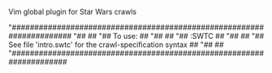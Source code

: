 Vim global plugin for Star Wars crawls

"######################################################################
"##                                                                  ##
"##   To use:                                                        ##
"##                                                                  ##
"##        :SWTC  <filename>                                         ##
"##                                                                  ##
"##   See file 'intro.swtc' for the crawl-specification syntax       ##
"##                                                                  ##
"#####################################################################
